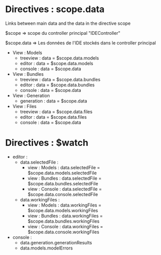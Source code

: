 # Directives : scope.data

Links between main data and the data in the directive scope

$scope => scope du controller principal "IDEController"

$scope.data => Les données de l'IDE stockés dans le controller principal

- View : Models
  - treeview : data = $scope.data.models
  - editor : data = $scope.data.models
  - console : data = $scope.data
- View : Bundles
  - treeview : data = $scope.data.bundles
  - editor : data = $scope.data.bundles
  - console : data = $scope.data
- View : Generation
  - generation : data = $scope.data
- View : Files
  - treeview : data = $scope.data.files
  - editor : data = $scope.data.files
  - console : data = $scope.data

# Directives : $watch

- editor : 
  - data.selectedFile :
    - view : Models : data.selectedFile = $scope.data.models.selectedFile
    - view : Bundles : data.selectedFile = $scope.data.bundles.selectedFile
    - view : Console : data.selectedFile = $scope.data.console.selectedFile
  - data.workingFiles :
    - view : Models : data.workingFiles = $scope.data.models.workingFiles
    - view : Bundles : data.workingFiles = $scope.data.bundles.workingFiles
    - view : Console : data.workingFiles = $scope.data.console.workingFiles
- console : 
  - data.generation.generationResults
  - data.models.modelErrors
